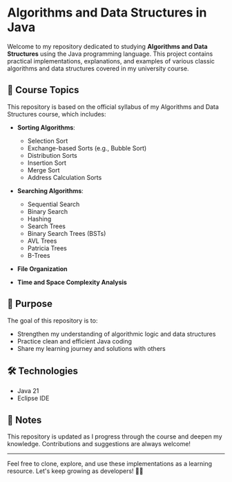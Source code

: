 # Algorithms and Data Structures in Java

Welcome to my repository dedicated to studying **Algorithms and Data Structures** using the Java programming language. This project contains practical implementations, explanations, and examples of various classic algorithms and data structures covered in my university course.

## 📘 Course Topics

This repository is based on the official syllabus of my Algorithms and Data Structures course, which includes:

- **Sorting Algorithms**:  
  - Selection Sort  
  - Exchange-based Sorts (e.g., Bubble Sort)  
  - Distribution Sorts  
  - Insertion Sort  
  - Merge Sort  
  - Address Calculation Sorts

- **Searching Algorithms**:  
  - Sequential Search  
  - Binary Search  
  - Hashing  
  - Search Trees  
  - Binary Search Trees (BSTs)  
  - AVL Trees  
  - Patricia Trees  
  - B-Trees

- **File Organization**  
- **Time and Space Complexity Analysis**

## 🚀 Purpose

The goal of this repository is to:

- Strengthen my understanding of algorithmic logic and data structures  
- Practice clean and efficient Java coding  
- Share my learning journey and solutions with others

## 🛠️ Technologies

- Java 21 
- Eclipse IDE

## 📌 Notes

This repository is updated as I progress through the course and deepen my knowledge. Contributions and suggestions are always welcome!

---

Feel free to clone, explore, and use these implementations as a learning resource. Let's keep growing as developers! 👨‍💻

